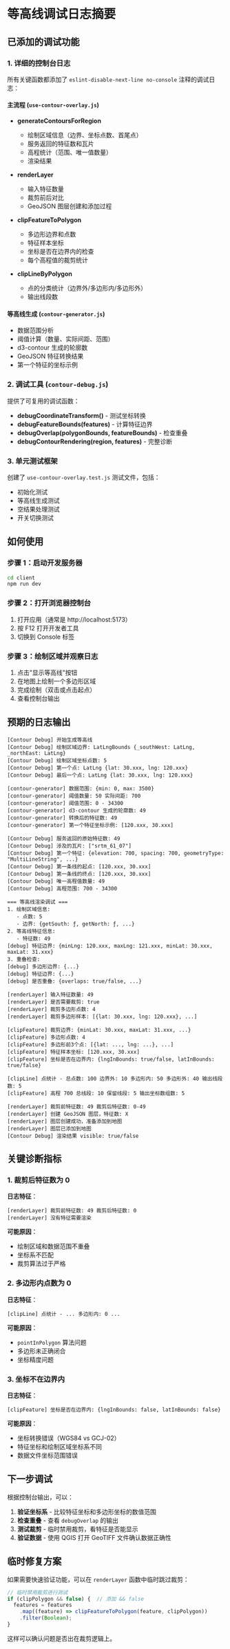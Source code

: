 # 等高线调试日志摘要

## 已添加的调试功能

### 1. 详细的控制台日志

所有关键函数都添加了 `eslint-disable-next-line no-console` 注释的调试日志：

#### 主流程 (`use-contour-overlay.js`)

- **generateContoursForRegion**
  - 绘制区域信息（边界、坐标点数、首尾点）
  - 服务返回的特征数和瓦片
  - 高程统计（范围、唯一值数量）
  - 渲染结果

- **renderLayer**
  - 输入特征数量
  - 裁剪前后对比
  - GeoJSON 图层创建和添加过程

- **clipFeatureToPolygon**
  - 多边形边界和点数
  - 特征样本坐标
  - 坐标是否在边界内的检查
  - 每个高程值的裁剪统计

- **clipLineByPolygon**
  - 点的分类统计（边界外/多边形内/多边形外）
  - 输出线段数

#### 等高线生成 (`contour-generator.js`)

- 数据范围分析
- 阈值计算（数量、实际间距、范围）
- d3-contour 生成的轮廓数
- GeoJSON 特征转换结果
- 第一个特征的坐标示例

### 2. 调试工具 (`contour-debug.js`)

提供了可复用的调试函数：

- **debugCoordinateTransform()** - 测试坐标转换
- **debugFeatureBounds(features)** - 计算特征边界
- **debugOverlap(polygonBounds, featureBounds)** - 检查重叠
- **debugContourRendering(region, features)** - 完整诊断

### 3. 单元测试框架

创建了 `use-contour-overlay.test.js` 测试文件，包括：

- 初始化测试
- 等高线生成测试
- 空结果处理测试
- 开关切换测试

## 如何使用

### 步骤 1：启动开发服务器

```bash
cd client
npm run dev
```

### 步骤 2：打开浏览器控制台

1. 打开应用（通常是 http://localhost:5173）
2. 按 F12 打开开发者工具
3. 切换到 Console 标签

### 步骤 3：绘制区域并观察日志

1. 点击"显示等高线"按钮
2. 在地图上绘制一个多边形区域
3. 完成绘制（双击或点击起点）
4. 查看控制台输出

## 预期的日志输出

```text
[Contour Debug] 开始生成等高线
[Contour Debug] 绘制区域边界: LatLngBounds {_southWest: LatLng, _northEast: LatLng}
[Contour Debug] 绘制区域坐标点数: 5
[Contour Debug] 第一个点: LatLng {lat: 30.xxx, lng: 120.xxx}
[Contour Debug] 最后一个点: LatLng {lat: 30.xxx, lng: 120.xxx}

[contour-generator] 数据范围: {min: 0, max: 3500}
[contour-generator] 阈值数量: 50 实际间距: 700
[contour-generator] 阈值范围: 0 - 34300
[contour-generator] d3-contour 生成的轮廓数: 49
[contour-generator] 转换后的特征数: 49
[contour-generator] 第一个特征坐标示例: [120.xxx, 30.xxx]

[Contour Debug] 服务返回的原始特征数: 49
[Contour Debug] 涉及的瓦片: ["srtm_61_07"]
[Contour Debug] 第一个特征: {elevation: 700, spacing: 700, geometryType: "MultiLineString", ...}
[Contour Debug] 第一条线的起点: [120.xxx, 30.xxx]
[Contour Debug] 第一条线的终点: [120.xxx, 30.xxx]
[Contour Debug] 唯一高程值数量: 49
[Contour Debug] 高程范围: 700 - 34300

=== 等高线渲染调试 ===
1. 绘制区域信息:
   - 点数: 5
   - 边界: {getSouth: ƒ, getNorth: ƒ, ...}
2. 等高线特征信息:
   - 特征数: 49
[debug] 特征边界: {minLng: 120.xxx, maxLng: 121.xxx, minLat: 30.xxx, maxLat: 31.xxx}
3. 重叠检查:
[debug] 多边形边界: {...}
[debug] 特征边界: {...}
[debug] 是否重叠: {overlaps: true/false, ...}

[renderLayer] 输入特征数量: 49
[renderLayer] 是否需要裁剪: true
[renderLayer] 裁剪多边形点数: 4
[renderLayer] 裁剪多边形样本: [{lat: 30.xxx, lng: 120.xxx}, ...]

[clipFeature] 裁剪边界: {minLat: 30.xxx, maxLat: 31.xxx, ...}
[clipFeature] 多边形点数: 4
[clipFeature] 多边形前3个点: [{lat: ..., lng: ...}, ...]
[clipFeature] 特征样本坐标: [120.xxx, 30.xxx]
[clipFeature] 坐标是否在边界内: {lngInBounds: true/false, latInBounds: true/false}

[clipLine] 点统计 - 总点数: 100 边界外: 10 多边形内: 50 多边形外: 40 输出线段数: 5
[clipFeature] 高程 700 总线段: 10 保留线段: 5 输出坐标数组数: 5

[renderLayer] 裁剪前特征数: 49 裁剪后特征数: 0-49
[renderLayer] 创建 GeoJSON 图层，特征数: X
[renderLayer] 图层创建成功，准备添加到地图
[renderLayer] 图层已添加到地图
[Contour Debug] 渲染结果 visible: true/false
```

## 关键诊断指标

### 1. 裁剪后特征数为 0

**日志特征**：
```
[renderLayer] 裁剪前特征数: 49 裁剪后特征数: 0
[renderLayer] 没有特征需要渲染
```

**可能原因**：
- 绘制区域和数据范围不重叠
- 坐标系不匹配
- 裁剪算法过于严格

### 2. 多边形内点数为 0

**日志特征**：
```
[clipLine] 点统计 - ... 多边形内: 0 ...
```

**可能原因**：
- `pointInPolygon` 算法问题
- 多边形未正确闭合
- 坐标精度问题

### 3. 坐标不在边界内

**日志特征**：
```
[clipFeature] 坐标是否在边界内: {lngInBounds: false, latInBounds: false}
```

**可能原因**：
- 坐标转换错误（WGS84 vs GCJ-02）
- 特征坐标和绘制区域坐标系不同
- 数据文件坐标范围错误

## 下一步调试

根据控制台输出，可以：

1. **验证坐标系** - 比较特征坐标和多边形坐标的数值范围
2. **检查重叠** - 查看 `debugOverlap` 的输出
3. **测试裁剪** - 临时禁用裁剪，看特征是否能显示
4. **验证数据** - 使用 QGIS 打开 GeoTIFF 文件确认数据正确性

## 临时修复方案

如果需要快速验证功能，可以在 `renderLayer` 函数中临时跳过裁剪：

```javascript
// 临时禁用裁剪进行测试
if (clipPolygon && false) {  // 添加 && false
  features = features
    .map((feature) => clipFeatureToPolygon(feature, clipPolygon))
    .filter(Boolean);
}
```

这样可以确认问题是否出在裁剪逻辑上。
